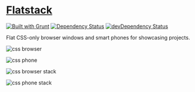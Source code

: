 # [Flatstack](http://playingwithcode.co.za)

[![Built with Grunt](https://cdn.gruntjs.com/builtwith.png)](http://gruntjs.com)
[![Dependency Status](https://david-dm.org/laurenwaller/flatstack.svg)](https://david-dm.org/laurenwaller/flatstack)
[![devDependency Status](https://david-dm.org/laurenwaller/flatstack/dev-status.svg)](https://david-dm.org/laurenwaller/flatstack#info=devDependencies)

Flat CSS-only browser windows and smart phones for showcasing projects.

![css browser](http://playingwithcode.co.za/img/screenshots/browser-1.png)

![css phone](http://playingwithcode.co.za/img/screenshots/phone-1.png)

![css browser stack](http://playingwithcode.co.za/img/screenshots/browser-2.png)

![css phone stack](http://playingwithcode.co.za/img/screenshots/phone-2.png)

